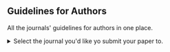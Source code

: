 ## Guidelines for Authors

All the journals' guidelines for authors in one place.



<details>
  <summary>Select the journal you'd like yo submit your paper to.</summary>
  <br>
  <details>
    <summary><h1 style="display:inline-block">Neurology</summary>
    <br>
    <details>
      <summary style="margin-left: 40px">Cover Letter</summary>
      <br>
      The cover letter should include the following:

- Manuscript title
- Manuscript classification (e.g., Article, Clinical / Scientific Note)
- Notification of any redundant or duplicate publication
- Notification of pre-publication on a preprint server (e.g., bioRxiv) and doi number, if applicable.  
- A statement that one author (the principal author or guarantor) takes full responsibility for the data, the analyses and interpretation, and the conduct of the research; that the author has full access to all of the data; and that the author has the right to publish any and all data separate and apart from any sponsor.
Author's statement of responsibility for clinical trial data and statement of the data results are required to be deposited in a clinical trials database (if applicable). It is the authors’ responsibility to deposit the results into the clinical trials database. See https://clinicaltrials.gov/ct2/manage-recs/fdaaa for more information.
- Indication that the Methods section includes a statement that an IRB or regional review board has approved the use of humans for this study
- Author's statement that permission was received from author(s) of any "personal communications" cited in the article
- Author's declaration that all authors and contributors have agreed to conditions noted on the Authorship Agreement Form
- Indication that the Author has received consent forms from any participant in a study and has them on file in case they are requested by the editor. For a retrospective analysis that is IRB-approved, state that approval from an ethical standards committee to conduct this study was received.
- Indication that the Author has received patient consent form for any figure or video of any recognizable participant.

    </details>
    <details>
      <summary style="margin-left: 40px">Title Page</summary>
      <br>
  
  - The title should be no more than 96 characters in length, including spaces, punctuation, and subtitle. Titles should be clinically interesting and informative. They may include widely accepted abbreviations.
 
  - The title page should include the names of the authors followed by their highest academic degrees (MD, PhD) and their institutional affiliations. Include full contact information (name, address, telephone number, fax number, and email address) for the corresponding author.
  - To note common first authors, mark an asterisk following each of the common authors' highest academic degrees in the author byline. Identify the asterisk at the end of the same page and state, "These authors contributed equally to the manuscript." Note that when working through the online submission process, however, only one author can be designated as the corresponding author.
  - The corresponding author must specify who conducted the statistical analysis with their professional affiliation (academic, governmental, or commercial) listed.
  - If applicable, the title page should indicate "Supplemental Data" below the authors' affiliations. All Supplemental Data and electronic file names should also be listed on the title page. Please note that Neurology no longer allows supplemental data except Teaching Slides, Videos, and manuscripts with tracked changes (revisions only).
  - If the article was previously posted on a preprint server, include a section on the title page labeled: “Publication history”. Please use the following as an example: “Publication history: This manuscript was previously published in bioRxiv: doi: https://doi.org/10.1101/307798125”.
  -Provide a word count for the paper and abstract and a character count for the title (including spaces and punctuation).
  - Include number of references, tables, and figures. The Author and Co-investigator (if applicable) Appendices are excluded from word count.
  - If applicable, authors should indicate study sponsorship or funding by listing it on the title page: Study funding: Supported by NIH (OR 76675882).
  - Authors should choose a maximum of 5 search terms that cover the aspects of the submitted article. Please designate the term and include the number to which it corresponds.
  - The second page must mention study sponsorship or funding (industry, government, or institutional) and then disclosures of all authors' financial relationships deemed relevant to the manuscript. Authors will be notified at the appropriate time to complete an online disclosure with all financial relationships (and those of their immediate family members) from the past two years regardless of whether these relationships are related to the study described in the submitted manuscript. If the study period of the submitted manuscript exceeded two years, financial relationships relevant to the topic must also be disclosed. Seesample disclosure statement. Note that the disclosure must mention any corporate sponsorship of the study first and government or institutional funding second. No dollar amounts need to be included. Disclosures should appear in the same order as in the manuscript byline. Structure of sentences should be as similar as possible to the example. The corresponding author is responsible for ensuring that relevant disclosures appear on the submitted, revised, and final accepted manuscripts and that the page proofs reflect the author disclosures listed. Every author should be included in the Disclosure Statement. If an author has no relevant disclosures, please use "Dr. AUTHOR reports no disclosures." (Please note that COMPLETE disclosures must be included on the online disclosure form and will appear online exactly as entered.) Authors should review their disclosures for accuracy on a regular basis and update the disclosures form in their personal record as necessary.
  - Also see Appendix section below for author and/or coinvestigator listings in appendices (name, affiliation, role, contribution). These appendices are now required.
  
    </details>
    <details>
      <summary style="margin-left: 40px">Abstract</summary>
      <br>
  
Articles require structured abstracts that should not exceed 250 words (one double-spaced typed manuscript page). Abstracts should be lucid and readable; minimum statistics are sufficient. A structured abstract should be organized as follows:

1. Objective: In one sentence, state the hypothesis (‘e.g., to determine whether’) followed by the means by which it was tested.  Example: "Objective: To test the hypothesis that all frogs are made from cells, we dissected 42,000 frogs and performed histology on 5 organs, assuming this is as an adequate sample for generalizability."  If your study is exploratory, or hypothesis-generating, a statement to that effect should appear in the Objective section. 
2. Methods
3. Results
4. Conclusions
5. Classification of Evidence(required for studies of therapeutic interventions and diagnostic accuracy):
- Papers evaluated for classification of evidence must contain the section titled "Classification of Evidence" after the Conclusions section. In this section, please include the following in 25 words or less: "Classification of Evidence: This study provides Class [I, II, III, or IV] evidence that [Treatment] [reduces/increases/decreases/is well tolerated] results."
For example: “Classification of Evidence: This study provides Class I evidence that certain dosages of mexiletine are well tolerated and effective in reducing handgrip relaxation.”
- This statement should be expanded to include other details in the Methods section.
- For Views/Reviews articles, provide a 150- to 250-word abstract, structured if possible. NeuroImages and Clinical/Scientific Notes do not require an abstract.

    </details>
    <details>
      <summary>Introduction</summary>
      <br>
  The introduction should not be more than 250 words. Be specific and concise in stating information related to the study. Refrain from reiterating known information.
  
    </details>
    <details>
      <summary>Methods</summary>
      <br>
- The Methods section must provide sufficient detail to allow replication of the study. As examples, the Methods should indicate nucleotide sequences used for RNA or DNA probes, what an antibody was made against and sources of antibodies, constructs for transgenic animals, and reagents and instruments used with the manufacturer's names and locations.

- If the study reports a therapeutic intervention (clinical trial or use of medication, procedure, maneuver, or change in patient environment intended to benefit the patient) or diagnostic accuracy, the Methods must be sufficiently detailed to allow Classification of Evidence.

- Papers evaluated for classification of evidence must contain a paragraph titled Classification of Evidence. In this paragraph, please state (a) the question(s) the investigation was designed to answer, specifically identifying the patient population, intervention of interest, and relevant outcomes; (b) the class of evidence (I, II, III, or IV) assigned to each question as determined by AAN criteria; and (c) a brief statement of the results of the study for each question. Detail dosages, percentages, years, and significance.

Examples:

- Classification of evidence: This interventional study provides Class I evidence that warfarin (target INR 1.7 to 2.5) is equivalent to aspirin 81 mg daily in preventing recurrent strokes during an average of 3 years of follow-up in participants aged 20 to 70 with a history of stroke (relative risk of stroke warfarin vs aspirin 0.98, 95% CIs 0.81 to 1.10).

- Methods/Primary research question: Has the introduction of adjunctive dexamethasone in the Netherlands improved outcome in pneumococcal meningitis? This study provides Class III evidence that dexamethasone reduced the proportion of participants with unfavorable outcomes (Glasgow Outcome Scale score of one to four) in the 2006-2009 cohort, as compared to the 1998-2002 cohort (39 vs. 50%; odds ratio, 0.63%; 95% confidence interval, 0.46 to 0.86; p=0.002). Mortality rates (20 vs. 30%; absolute risk difference, 10%; 95% confidence interval 4 to 17%; p=0.001) was also significantly lower in 2006-2009.

In a subsection on Standard Protocol Approvals, Registrations, and Patient Consents, include the following:

- A statement of approval by an ethical standards committee on human experimentation (institutional or regional) for any experiments using human participants.
- A statement identifying the institutional or licensing committee approving experiments performed on live vertebrates and/or higher invertebrates.
- A statement that written informed consent was obtained from all participants (or guardians of participants) in the study (consent for research). For a retrospective analysis that is IRB-approved, state that approval from an ethical standards committee to conduct this study was received.
- A statement that authorization has been obtained for disclosure (consent-to-disclose) of any recognizable persons in photographs, videos, or other information that may be published in the Journal, in derivative works by the AAN, or on the Journal's Web site (when applicable).
- A statement, if the study reports on a clinical trial, providing the identity of the public trials registry and the clinical trial identifier number.
- Data Availability Policy

Neurology now requires a Data Availability statement to promote data transparency.  The statement must be included at the end of the Methods section of the article, under a separate subheading entitled “Data Availability Statement” or similar (see Author Center Policy area for details/further information).

To report previously published methods: In detail, summarize the previously published methods and insert citation. If you prefer to insert the previously published methods verbatim, please state: "We used the same methodology as the one employed in a previous study [citation]." Insert the published method verbatim immediately after the statement, citing it appropriately. If the verbatim wording is more than 200 words, supply permission to republish the content from the publisher of the original article.
    </details>
    <details>
      <summary>Figures</summary>
      <br>
    
   Authors should examine a recent issue of Neurology to plan the appropriate layout and size when preparing their figures.

Neurology is interested in 3-D or interactive figures. If you have figures that would be enhanced by this approach, please let the editors know and include these as part of your submission.
- Proof of permission to reprint a figure from any source is required (as is permission to modify a figure, if applicable); figures previously published anywhere will not be published in Neurology without documented permission from the copyright holder.(Permissions should be uploaded as 'Additional Files' files at submission).
- Color figures are published at no charge to authors.
- Use Arial type within figures, capitalizing the first letters of first words of labels only. Ensure that the spacing between letters (kerning) is even (no letters closer together than the others) and that the lettering is crisp.
- Per Journal style, each figure has a short title above it (the detailed legend is placed under the figure). Provide a short title (15 words or less) for each figure at the beginning of the Figure Legend in the manuscript file.
- Title and Figure legends should be double-spaced and appear on a separate page at the end of the manuscript document file.
- Footnotes should be noted as superscript a, b, c, etc.
- Multipart figures should be labeled with capital letters A, B, C, (using Arial font) etc. in the upper left-hand corner of each panel. Please submit multipart figures as composite files. Panels should read from left to right, then down.
- In graphs, standard symbols should be used for data points in the following order: closed circle, closed square, closed triangle, closed diamond, open circle, open square, open triangle, open diamond. To prevent wasted space, axes should end no more than one increment beyond the final data points. Explanatory lettering should not extend beyond the ends of the axes.
- Remove extraneous lines from graphs.
- Line graphs should be solid colored lines rather than dots and dashes.
- Bar fill in bar graphs should be solid color rather than patterns.
-Figures should not include titles or patient initials. Titles should be placed in the figure legend, not on the figure itself. Abbreviation keys should be placed in the figure legend unless they fit into the confines of the figure.
- Internal scale markers must appear on microscopic photographs.
- Remove white type from MRIs, CTs, etc.
- To avoid perspective confusion, right and left sides of axial and coronal images must be marked appropriately with and R for right and/or L for left.
- Number figures in the order of their mention in the text.
For supported electronic file requirements, see the section on Electronic Figure and Video Submission.

   </details>
   <details>
      <summary>Tables</summary>
      <br>
  Tables should be created using the table function in Word and included as part of the manuscript document file. Do not embed image files of tables and do not use tabs in creating tables. Authors should consult a recent issue of Neurology before designing tables.

- Tables should be brief and easily understood without referring to the text.
- Do not use color or shading within tables.
- Do not include patient names or initials in the tables.
- Place each table, including a title and legend (if applicable), on a separate page at the end of the manuscript file.
- All tables must be double-spaced.
- Number tables in the order of their mention in the text.
- References cited within a table should use numbers rather than author names.
- Tables should be no longer than two double-spaced manuscript pages.
    </details>
    <details>
      <summary> Appendices </summary>
      <br>
    
  
Authors are required to include an Appendix 1 that lists names, locations, and contributions of all authors in a tabular format. This table should be placed before the references. Authors should appear in the order they appear in the byline. For articles with a study group, include an Appendix 2 that lists co-investigator names, locations, roles, and contributions. The corresponding author is responsible for ensuring that these appendices appear on the submitted, revised, and final accepted manuscripts and that the page proofs reflect the information listed. 

Appendix 1 Example: Authors

Name

Location

Contribution

John Agate, MD

University of Minnesota, Minneapolis

Design and conceptualized study; analyzed the data; drafted the manuscript for intellectual content

Barbara L. Nieman, MD, PhD

NIH, Bethesda

Major role in the acquisition of data

Alex Shanahan, MD

Johns Hopkins University, Baltimore

Interpreted the data; revised the manuscript for intellectual content

Elena Davies, MD

Queen Square, London, UK

Interpreted the data; revised the manuscript for intellectual content



Appendix 2 Example: Co-investigators 
 

Name

Location

Role

Contribution

Janet Worth, MD, PhD

Mayo Clinic, Jacksonville

Director of Coordinating Center

Led and coordinated communication among sites

John Reitz, MD

Cleveland Clinic, Cleveland

Site Investigator

Coordinated imaging for site

Silvia Kristensson, MD, MSc

Lund University, Lund, Sweden

Site Investigator

Performed biostatistical review of results

Albert Reitz, MD, PhD

Tulane University

Chair, Data and Safety Monitoring Committee

Reviewed all SAEs, protocol, and subject deviations

   </details>
   <details>
      <summary> Supplemental Data: Neurology </summary>
      <br>

Effective March 1, 2018, Neurology revised the supplemental data guidelines. Authors of Neurology research articles are advised to reduce the use of supplemental data and incorporate this content into the manuscript as we have increased length restrictions. If the author has not done this and the article is invited for revision, the editorial office may request deposit of data in an open repository such as Dryad.

Videos, Teaching NeuroImage PowerPoints, and Manuscripts with tracked changes (revisions only) files will still be uploaded as Supplemental data.

- Supplemental Data: Neurology: Clinical Practice, Neurology: Genetics, and Neurology: Neurioimmunology & Neuroinflammation
- Supplemental data (also referred to as web data) are materials such as tables, figures, references, and videos, that are submitted for review and consideration for publication with the online version of the article. All supplemental files intended for publication should be uploaded with the initial submission, labeled appropriately, and cited properly (see below) within the document. Before submission, carefully review all information because it will not be read by a professional copyeditor. Neurology and the publisher (Wolters Kluwer) are not responsible for errors or omissions contained in data supplements. Accepted formats include Adobe PDF, GIF, HTML, JPG, Microsoft Excel, Microsoft Word, and Plain text. Files may be compressed using the ZIP® compression utility. Please label your files and cite (within the manuscript text) in the following way:

 -Tables: table e-1, table e-2, table e-3...

- Figures: figure e-1, figure e-2, figure e-3...

- Appendices: appendix e-1, appendix e-2, appendix e-3...

- Videos: video 1, video 2, video 3...

- References: e-References. e1, e2, e3...

Any type of data not listed here can be listed by the full name (e.g., Acknowledgment, Questionnaire) preceded by e., e.g., e-Questionnaire.

Supplemental table and figure legends should be included on the same pages as the tables and figures themselves. All supplemental data, including references, should be uploaded separately from the manuscript itself.
   </details>
   <details>
      <summary> Additional Files </summary>
      <br>

Additional Files include documents that will not appear online if the article is published but are necessary for the review process. Examples of Additional Files  include checklists, patient consent forms, in-press articles, and license-to-publish forms for those authors opting for open access publication. When uploading Additional Files, you will be prompted to label them. Please label them the same as the file name if possible (see above bulleted list) or by form name (e.g., CONSORT, in-press reference 7).

Please remember that the larger the file size, the longer it will take for users to download; therefore, whenever possible, optimize your graphics files for online publication by reviewing the information included with the application in which you have saved the graphics so that you are providing the most compressed file size possible. Files should be no larger than 13 MB.
   </details>
   <details>
      <summary> References </summary>
      <br>

- Cite references in numerical order according to their position in the Reference list in the text.
- List all authors when there are six or fewer; for seven or more, list only the first three and add "et al."
- Use PubMed abbreviations for journal names but eliminate U.S. cities cited in parentheses after the name of a journal.
- Use continuous pagination (e.g., 33-37, not 33-7).
- Do not reference papers that are "submitted" to another journal; unpublished papers must be accepted and in-press so they can be properly cited.
- Authors must provide "submitted" and "in-press" manuscripts clearly labeled as such by uploading them as "Additional files" at submission.
- Personal communications should be mentioned in the body of the manuscript (not in the references). The author must state in writing in the cover letter of the submission that permission was obtained by the author of any personal communication cited in the article.
- Neurology reference style is similar to the style described in the Uniform Requirements for Manuscripts Submitted to Biomedical Journals, with the exception that pagination should be complete. The following are sample styles for submission. - See the Uniform Requirements for guidance on other reference types.

   </details>
   <details>
      <summary> Acknowledgments </summary>
      <br>


The Acknowledgments section allows authors space to recognize and express appreciation to others who have contributed to the study but do not qualify as Authors or Coinvestigators. In this section, list those who have collected data; provided technical assistance; acquired funding; supervised personnel; contributed drugs, reagents, equipment, or study participants; or edited the manuscript for non-intellectual content. The list must include the contributors' affiliations and the specific contributions made by each. The Acknowledgment section is also reserved for authors to thank individuals who have provided general advice or guidance, review of the manuscript, and technical help. For those helping in preparation of the manuscript, please specify how they assisted (e.g., performed substantive or technical editing, copyedited the manuscript, prepared tables or figures, or provided clerical assistance).

   </details>
   <details>
      <summary> Figures: For Review Purposes </summary>
      <br>

- For maximum quality, figures should be developed as separate files in an approved format and should not be embedded in the text document. Upload each figure as a separate Image File, not as part of the manuscript file.
- Composite figures (1A, 1B, 1C, 1D) should be submitted as a single, composite file.
- JPG , PPT, PDF, and GIF files may be submitted for review purposes only. Multi-page Power Point (.ppt) files are not supported, but one slide per file is acceptable for review purposes.
- If the manuscript is invited for revision, you will be asked to upload, as supplemental files, the original figures in the program in which they were created.
- If the manuscript is accepted, EPS or TIF files for digital art will be required.

   </details>
   <details>
      <summary> Figure: At Acceptance </summary>
      <br>

- If the manuscript is accepted for publication, the author will be required to submit print-quality electronic files for all art that will appear in the printed article.
- If fonts are used in the artwork, they must be converted to paths or outlines or they must be embedded in the files.
- Electronic art must be submitted as either a TIF (tagged image file format) or an EPS(encapsulated postscript) file.
- Crop and size images properly before importing them.
- Line art (graphs, charts, pedigrees) must have a resolution of at least 1200 dpi (dots per inch).
- Half-tones (radiographs, CT scans) must have a resolution of at least 600 dpi.
- Combination half-tones (CT scan with lines or fonts) or any color photographs must have a resolution of at least 600 dpi.
- Files containing color photographs should include the word "color" in the file name. Combination color with lines or fonts should have a resolution of at least 600 dpi.
- Color art should be saved as CMYK (cyan, magenta, yellow, black) images.
- Images to appear in black and white must be saved as a grayscale image (not as CMYK).
- Formats not supported include: files utilizing OLE (Object Linking and Embedding) technology to display information or embed files, .bmp, .pict, .xls, .psd, .cnv, .cdr and locked or encrypted .pdfs.
- Artwork downloaded from the Internet (JPG or GIF files) will not be accepted for publication.
- Authors who are unable to provide figures in an approved electronic format must follow the conventional submission guidelines in the Neurology Information for Authors.
  
   </details>
   <details>
      <summary> Video Format </summary>
      <br>

Submit videos as separate supplemental files with your original manuscript submission.
- A brief description of each video, titled "Video legend," should be uploaded as a separate supplemental file.
- Videos should be named in the order of their text citation (e.g., video1.mov). If a video is directly related to a figure or table, name it accordingly (e.g., Fig4video3.mov). Avoid lengthy file names.
- Preferred video formats include .wmv, .mpg, and .mov files. To create high-quality video for the Web at small file sizes, download the free Windows Media Encoder.
- Authors are responsible for obtaining patient consent forms for any figures of identifiable participants and should edit out any names mentioned in the recording. The consent form should indicate specific use (reproduction in the medical literature in print and online, with the understanding that participants and the public will have access) of the participant’s medical information and any images and must contain the participant’s signature or that of a legal guardian. The original form must be retained by the corresponding author. The Corresponding Author must declare in the cover letter that the participant signed the consent form.
- Windows Media files can be seen by users on all computers, but the tool to create the files can only be used on Windows machines. For those authors who work on Macs, QuickTime creates good high-quality files, but authors should be careful to select options that keep file sizes small. If the author can create the video as an .mpg file, this will work for all users and result in a compressed file size.
- Videos must be no larger than 20 MB. 
- Color depth should be kept to a minimum, using grayscale for black and white videos.
- Frame size should be limited to 640x480 or 720x480 pixels for best viewing within a browser on most monitors. If necessary, split the video into several clips
  
   </details>
   <details>
      <summary> Author Checklist </summary>
      <br>

For your convenience, we offer an Author Checklist for submission. This is not meant to replace the full instructions in the Author Center.
  </details>
     
   
   </details>
   
  <details>
  <summary><h1 style="display:inline-block">Jama</summary>
  <br>
   <details>
    <summary> Author Checklist </summary>
  These reports typically include randomized trials (see Clinical Trial), intervention studies, cohort studies, case-control studies, epidemiologic assessments, other observational studies, surveys with high response rates (see Reports of Survey Research), cost-effectiveness analyses and decision analyses (see Reports of Cost-effectiveness Analyses and Decision Analyses), and studies of screening and diagnostic tests (see also Reports of Diagnostic Tests). A study type is required. Each manuscript should clearly state an objective or hypothesis; the design and methods (including the study type and setting and dates, patients or participants with inclusion and exclusion criteria and/or participation or response rates, or data sources, and how these were selected for the study); the essential features of any interventions; the main outcome measures; the main results of the study; a discussion section placing the results in context with the published literature and addressing study limitations; and the conclusions and relevant implications for clinical practice or health policy. Data included in research reports must be original and should be as timely and current as possible (see Timeliness of Data). Follow EQUATOR Reporting Guidelines.

A structured abstract is required; for more information, see instructions for preparing Abstracts for Reports of Original Data. A list of 3 Key Points is required (see guidance on preparing Key Points). Maximum length: 3000 words of text (not including abstract, tables, figures, acknowledgments, references, and online-only material) with no more than a total of 5 tables and/or figures.
 
  </details>
  <details>
    <summary> Manuscript Submission </summary>
    <br>

 All manuscripts must be submitted online via the online manuscript submission and review system.
At the time of submission, complete contact information (affiliation, postal/mail address, email address, and telephone numbers) for the corresponding author is required. First and last names, email addresses, and institutional affiliations of all coauthors are also required. After the manuscript is submitted, the corresponding author will receive an acknowledgment confirming receipt and a manuscript number. Authors will be able to track the status of their manuscripts via the online system. After manuscript submission, all authors of papers under consideration for publication will be sent a link to the Authorship Form to complete and submit (see sample Authorship Form). See other details in these instructions for additional requirements.
  
  <details>
    <summary> Cover Letter </summary>
    <br>
Include a cover letter and complete contact information for the corresponding author (affiliation, postal/mail address, email address, and telephone number) and whether the authors have published, posted, or submitted any related papers from the same study (see Previous Publication, Preprint Server Posting, and Related Manuscripts and Reports).
  
  </details>
  <details>
    <summary> Manuscript Style </summary>
    <br>


Manuscripts should be prepared in accordance with the AMA Manual of Style, 11th edition,2 and/or the ICMJE Recommendations for the Conduct, Reporting, Editing, and Publication of Scholarly Work in Medical Journals.4

  </details>
  <details>
    <summary> Manuscrit Components </summary>
    <br>

Include in the manuscript file a title page, abstract, text, references, and as appropriate, figure legends and tables. Start each of these sections on a new page, numbered consecutively, beginning with the title page. Figures should be submitted as separate files (1 file per figure) and not included in the manuscript text.

  </details>
  <details>
    <summary> Recommended File Sizes </summary>
    <br>

We recommend individual file sizes of no more than 500 kB and not exceeding 1 MB, with the total size for all files not exceeding 5 MB (not including any video files).

  </details>
  <details>
    <summary> Manuscript File Formats  </summary>
     <br>

For submission and review, please submit the manuscript as a Word document. Do not submit your manuscript in PDF format.

Use 10-, 11-, or 12-point font size, double-space text, and leave right margins unjustified (ragged).

  </details>
  <details>
     <summary> Title Page </summary>
     <br>

The title page should be the first page of your manuscript file. It should include a manuscript title; the full names, highest academic degrees, and affiliations of all authors (if an author's affiliation has changed since the work was done, the new affiliation also should be listed); name and complete contact information for corresponding author; and manuscript word count (not including title, abstract, acknowledgment, references, tables, and figure legends).

  </details>
  <details>
     <summary> Title </summary>
     <br>

Titles should be concise, specific, and informative.2(p8) Please limit the length of titles to 150 characters for reports of research and other major articles and 100 characters for Editorials, Viewpoints, Commentaries, and Letters. For scientific manuscripts, do not use overly general titles, declarative titles, titles that include the direction of study results, or questions as titles. For reports of clinical trials, meta-analyses, and systematic reviews, include the type of study as a subtitle (eg, A Randomized Clinical Trial, A Meta-analysis, A Systematic Review). For reports of other types of research, do not include study type or design in the title or subtitle.

  </details>
  <details>
     <summary> Key Points </summary>
     <br>


In the manuscript, include a separate section called "Key Points" before the Abstract.

This feature provides a quick structured synopsis of the findings of your manuscript (required only for research and review manuscripts), following 3 key points: Question, Findings, and Meaning. Limit this section to 75-100 words or less.

1. Question: Focused question based on the study hypothesis or goal/purpose. Limit to 1 sentence.

2. Findings: Results of the study/review. Include the design (eg, clinical trial, cohort study, case-control study, meta-analysis). Focus on primary outcome(s) and finding(s). Do not emphasize secondary outcomes. Report basic numbers only but state if results are statistically significant or not significant; do not include results of statistical tests or measures of variance (see example below). Can include 1 to 2 sentences.

3. Meaning: Key conclusion and implication based on the primary finding(s). Limit to 1 sentence.

Example of Research Article

- Question: What is the immunogenicity of an inactivated influenza A vaccine with and without adjuvant?

- Findings: In this randomized clinical trial that included 980 adults, the proportion achieving an effective antibody response was 84% with adjuvant vs 2% without adjuvant, a significant difference.

- Meaning: In an influenza pandemic the use of an adjuvant with inactivated influenza A vaccine may be warranted.

Example of Review Article

- Question: What are the most effective medical treatments for adult chronic sinusitis?

- Findings: In this systematic review, symptoms of chronic sinusitis were improved with saline irrigation and topical corticosteroid therapy compared to no therapy. Compared with placebo, 3-week courses of systemic corticosteroids or oral doxycycline were associated with reduced polyp size, and a 3-month course of macrolide antibiotic was associated with improved symptoms in patients without polyps.

- Meaning: First-line therapy for chronic sinusitis should begin with daily topical intranasal corticosteroid in conjunction with saline irrigation; subsequent therapies should be based on the patient's polyp status and severity of symptoms.

  </details>
  <details>
     <summary> Abstracts </summary>
     <br>


Include a structured abstract for reports of original data, meta-analyses, and systematic reviews. Abstracts should be prepared in JAMA Network style—see instructions for preparing abstracts below. Abstracts are not required for Editorials, Viewpoints, and special features. No information should be reported in the abstract that does not appear in the text of the manuscript.

- Abstracts for Reports of Original Data:
Reports of original data should include an abstract of no more than 350 words using the headings listed below. For brevity, parts of the abstract may be written as phrases rather than complete sentences. Each section should include the following content:

1. Importance: The abstract should begin with a sentence or 2 explaining the clinical (or other) importance of the study question.

2. Objective: State the precise objective or study question addressed in the report (eg, "To determine whether..."). If more than 1 objective is addressed, the main objective should be indicated and only key secondary objectives stated. If an a priori hypothesis was tested, it should be stated.

3. Design: Describe the basic design of the study and include the specific study type (eg, randomized clinical trial, cohort, cross-sectional, case-control, case series, survey, meta-analysis, bibliometric analysis). State the years of the study and the duration of follow-up. For older studies (eg, those completed >3 years ago), add the date of the analysis being reported. If applicable, include the name of the study (eg, the Framingham Heart Study). As relevant, indicate whether observers were blinded to patient groupings, particularly for subjective measurements.

4. Setting: Describe the study setting to assist readers to determine the applicability of the report to other circumstances, for example, multicenter, population-based, primary care or referral center(s), etc.

5. Participants: State the clinical disorders, important eligibility criteria, and key sociodemographic features of patients (or other study participants). The numbers of eligible participants and how they were selected should be provided, including the number approached but who refused or were excluded. For selection procedures, these terms should be used, if appropriate: random sample (where random refers to a formal, randomized selection in which all eligible individuals have a fixed and usually equal chance of selection); population-based sample; referred sample; consecutive sample; volunteer sample; convenience sample. If matching is used for comparison groups, characteristics that are matched should be specified. In follow-up studies, the proportion of participants who completed the study must be indicated.

Note: The preceding 3 sections are usually combined for accepted papers during the editing process as "Design, Setting, and Participants," but for manuscript submission these sections should be kept separate.

6. Intervention(s) (for clinical trials) or Exposure(s) (for observational studies): The essential features of any interventions, or exposures, should be described, including their method and duration. The intervention, or exposure, should be named by its most common clinical name, and nonproprietary drug names should be used.

7. Main Outcome(s) and Measure(s): Indicate the primary study outcome measurement(s) as planned before data collection began. If the manuscript does not report the main planned outcomes of a study, this fact should be stated and the reason indicated. State clearly if the hypothesis being tested was formulated during or after data collection. Explain outcomes or measurements unfamiliar to a general medical readership.

8. Results: Summary demographic information (eg, characteristics such as sex and age) and the number of study participants should be reported in the first sentence of the Results paragraph. The main outcomes of the study should be reported and quantified, including final included/analyzed sample. When possible, present numerical results (eg, absolute numbers and/or rates) with appropriate indicators of uncertainty, such as confidence intervals. Use means and standard deviations (SDs) for normally distributed data and medians and ranges or interquartile ranges (IQRs) for data that are not normally distributed. Avoid solely reporting the results of statistical hypothesis testing, such as P values, which fail to convey important quantitative information. For most studies, P values should follow the reporting of comparisons of absolute numbers or rates and measures of uncertainty (eg, 0.8%, 95% CI −0.2% to 1.8%; P = .13). P values should never be presented alone without the data that are being compared. See also Reporting Standards and Data Presentation. Measures of relative risk also may be reported (eg, relative risk, hazard ratios) and should include confidence intervals. Studies of screening and diagnostic tests should report sensitivity, specificity, and likelihood ratio. If predictive value or accuracy is reported, prevalence or pretest likelihood should be given as well. All randomized clinical trials should include the results of intention-to-treat analysis as well. In intervention studies, the number of patients withdrawn because of adverse effects should be given. Approaches such as number needed to treat to achieve a unit of benefit may be included when appropriate. All surveys should include response/participation rates.

9. Conclusions and Relevance: Provide only conclusions of the study that are directly supported by the results. Give equal emphasis to positive and negative findings of equal scientific merit. Also, provide a statement of relevance indicating implications for clinical practice or health policy, avoiding speculation and overgeneralization. The relevance statement may also indicate whether additional study is required before the information should be used in clinical settings.

10. Trial Registration: For clinical trials only (not nontrial observational studies), the name of the trial registry, registration number, and URL of the registry must be included. See Trial Registration.


- Abstracts for Meta-analysis:
Manuscripts reporting the results of meta-analyses should include an abstract of no more than 350 words using the headings listed below. The text of the manuscript should also include a section describing the methods used for data sources, study selection, data extraction, and data synthesis. Each heading should be followed by a brief description:

1. Importance: A sentence or 2 explaining the importance of the systematic review question that is used to justify the meta-analysis.

2. Objective: State the precise primary objective of the meta-analysis. Indicate whether the systematic review for the meta-analysis emphasizes factors such as cause, diagnosis, prognosis, therapy, or prevention and include information about the specific population, intervention, exposure, and tests or outcomes that are being analyzed.

3. Data Sources: Succinctly summarize data sources, including years searched. The search should include the most current information possible, ideally with the search being conducted within several months before the date of manuscript submission. Potential sources include computerized databases and published indexes, registries, meeting abstracts, conference proceedings, references identified from bibliographies of pertinent articles and books, experts or research institutions active in the field, and companies or manufacturers of tests or agents being reviewed. If a bibliographic database is used, state the exact indexing terms used for article retrieval, including any constraints (for example, English language or human study participants). If abstract space does not permit this level of detail, summarize sources in the abstract including databases and years searched, and place the remainder of the information in the Methods section.

4. Study Selection: Describe inclusion and exclusion criteria used to select studies for detailed review from among studies identified as relevant to the topic. Details of selection should include particular populations, interventions, outcomes, or methodological designs. The method used to apply these criteria should be specified (for example, blinded review, consensus, multiple reviewers). State the proportion of initially identified studies that met selection criteria.

5. Data Extraction and Synthesis: Describe guidelines (eg, PRISMA, MOOSE) used for abstracting data and assessing data quality and validity. The method by which the guidelines were applied should be stated (for example, independent extraction by multiple observers). Indicate whether data were pooled using a fixed-effect or random-effects model.

6. Main Outcome(s) and Measure(s): Indicate the primary study outcome(s) and measurement(s) as planned before data collection began. If the manuscript does not report the main planned outcomes of a study, this fact should be stated and the reason indicated. State clearly if the hypothesis being tested was formulated during or after data collection. Explain outcomes or measurement unfamiliar to a general medical readership.

7. Results: Provide the number of studies and patients/participants in the analysis and state the main quantitative results of the review. When possible, present numerical results (eg, absolute numbers and/or rates) with appropriate indicators of uncertainty, such as confidence intervals. Use means and standard deviations (SDs) for normally distributed data and medians and ranges or interquartile ranges (IQRs) for data that are not normally distributed. Avoid solely reporting the results of statistical hypothesis testing, such as P values, which fail to convey important quantitative information. For most studies, P values should follow the reporting of comparisons of absolute numbers or rates and measures of uncertainty (eg, 0.8%, 95% CI −0.2% to 1.8%; P = .13). P values should never be presented alone without the data that are being compared. See also Reporting Standards and Data Presentation. Meta-analyses should state the major outcomes that were pooled and include odds ratios or effect sizes and, if possible, sensitivity analyses. Evaluations of screening and diagnostic tests should include sensitivity, specificity, likelihood ratios, receiver operating characteristic curves, and predictive values. Assessments of prognosis should summarize survival characteristics and related variables. Major identified sources of variation between studies should be stated, including differences in treatment protocols, co-interventions, confounders, outcome measures, length of follow-up, and dropout rates.

8. Conclusions and Relevance: The conclusions and their applications (clinical or otherwise) should be clearly stated, limiting interpretation to the domain of the review.



- Abstracts for Systematic Reviews:
Systematic Review articles should include a structured abstract of no more than 350 words using the headings listed below.

1. Importance: Include 1 or 2 sentences describing the clinical question or issue and its importance in clinical practice or public health.

2. Objective: State the precise primary objective of the review. Indicate whether the review emphasizes factors such as cause, diagnosis, prognosis, therapy, or prevention and include information about the specific population, intervention, exposure, and tests or outcomes that are being reviewed.

3. Evidence Review: Describe the information sources used, including the search strategies, years searched, and other sources of material, such as subsequent reference searches of retrieved articles. Methods used for inclusion of identified articles and quality assessment should be explained.

4. Findings: Include a brief summary of the number of articles included, numbers of various types of studies (eg, clinical trials, cohort studies), and numbers of patients/participants represented by these studies. Summarize the major findings of the review of the clinical issue or topic in an evidence-based, objective, and balanced fashion, with the highest-quality evidence available receiving the greatest emphasis. Provide quantitative data.

5. Conclusions and Relevance: The conclusions should clearly answer the questions posed if applicable, be based on available evidence, and emphasize how clinicians should apply current knowledge. Conclusions should be based only on results described in the abstract Findings subsection.

6. Abstracts for Narrative Reviews:
Narrative Review articles should include a 3-part structured abstract of no more than 300 words using the headings listed below:

7. Importance: An overview of the topic and discussion of the main objective or reason for this review.

8. Observations: The principal observations and findings of the review.

9. Conclusions and Relevance: The conclusions of the review that are supported by the information, along with clinical applications. How the findings are clinically relevant should be specifically stated.

  </details>
  <details>
     <summary> Ratings for quality of the evidence </summary>
     <br>


Tables summarizing evidence should include ratings of the quality of the evidence. Use the rating scheme listed below with ratings of 1-5 for Reviews that include individual studies (modified from the Oxford Centre for Evidence-based Medicine for ratings of individual studies).
Quality Rating Scheme for Studies and Other Evidence
1	Properly powered and conducted randomized clinical trial; systematic review with meta-analysis
2	Well-designed controlled trial without randomization; prospective comparative cohort trial
3	Case-control studies; retrospective cohort study
4	Case series with or without intervention; cross-sectional study
5	Opinion of respected authorities; case reports
There are several other preferred systems for rating the quality of evidence in Review articles. For Reviews that synthesize findings from numerous studies into a single summary recommendation, use the rating scale shown above or the Oxford Centre for Evidence-based Medicine's Levels of Evidence and Grades of Recommendation or the recommendations in the American College of Cardiology Foundation/American Heart Association Task Force on Practice Guidelines. For reviews that include diagnostic studies, use The Rational Clinical Examination Levels of Evidence table.

Follow additional instructions for preparation and submission of Tables.

  </details>
   <details>
     <summary> Abbreviations </summary>
     <br>


Do not use abbreviations in the title or abstract and limit their use in the text. Expand all abbreviations at first mention in the text.

  </details>
  <details>
     <summary> Units of Measure </summary>
     <br>


Laboratory values are expressed using conventional units of measure, with relevant Système International (SI) conversion factors expressed secondarily (in parentheses) only at first mention. Articles that contain numerous conversion factors may list them together in a paragraph at the end of the Methods section. In tables and figures, a conversion factor to SI should be presented in the footnote or legend. The metric system is preferred for the expression of length, area, mass, and volume. For more details, see the Units of Measure conversion table on the website for the AMA Manual of Style.2

To read more about units of measure, click here.


- Names of Drugs, Devices, and Other Products
Use nonproprietary names of drugs, devices, and other products and services, unless the specific trade name of a drug is essential to the discussion.2(pp567-569) In such cases, use the trade name once and the generic or descriptive name thereafter. Do not include trademark symbols.



- Gene Names, Symbols, and Accession Numbers
Authors describing genes or related structures in a manuscript should include the names and official symbols provided by the US National Center for Biotechnology Information (NCBI) or the HUGO Gene Nomenclature Committee. Before submission of a research manuscript reporting on large genomic data sets (eg, protein or DNA sequences), the data sets should be deposited in a publicly available database, such as NCBI's GenBank, and a complete accession number (and version number if appropriate) must be provided in the Methods section or Acknowledgment of the manuscript.

</details>
   <details>
      <summary> Reproduced Material </summary>
      <br>


Please verify that all information and materials in the manuscript are original. The journal generally does not republish text, tables, figures, or other material from other publishers, except in rare circumstances. If you believe that you must include content that is owned by a third party, please let us know and provide information about all material that has been previously published and, when applicable, include author(s), title of article, title of journal or book or other publication, and complete citation, doi, and/or URL. The publisher or other third party's permission to reproduce in print and online and in licensed versions of this journal should be submitted when the manuscript is submitted.

See Permission to Reproduce Copyright-Protected Material Form.

  </details>
  <details>
     <summary> References </summary>
     <br>

Authors are responsible for the accuracy and completeness of their references and for correct text citation. Number references in the order they appear in the text; do not alphabetize. In text, tables, and legends, identify references with superscript arabic numerals. When listing references, follow AMA style and abbreviate names of journals according to the journals list in PubMed. List all authors and/or editors up to 6; if more than 6, list the first 3 followed by "et al." Note: Journal references should include the issue number in parentheses after the volume number.

Examples of reference style:

Youngster I, Russell GH, Pindar C, Ziv-Baran T, Sauk J, Hohmann EL. Oral, capsulized, frozen fecal microbiota transplantation for relapsing Clostridium difficileinfection. JAMA. 2014;312(17):1772-1778.
Murray CJL. Maximizing antiretroviral therapy in developing countries: the dual challenge of efficiency and quality [published online December 1, 2014]. JAMA. doi:10.1001/jama.2014.16376
Centers for Medicare & Medicaid Services. CMS proposals to implement certain disclosure provisions of the Affordable Care Act. http://www.cms.gov/apps/media/press/factsheet.asp?Counter=4221. Accessed January 30, 2012.
McPhee SJ, Winker MA, Rabow MW, Pantilat SZ, Markowitz AJ, eds. Care at the Close of Life: Evidence and Experience. New York, NY: McGraw Hill Medical; 2011.
For more examples of electronic references, click here.

  </details>
  <details>
     <summary> Statistical Methods and Data Preparation </summary>
     <br>
      <details>
        <summary> General Considerations </summary>
        <br>
    
Authors are encouraged to consult "Reporting Statistical Information in Medical Journal Articles."1 In the Methods section, describe statistical methods with enough detail to enable a knowledgeable reader with access to the original data to reproduce the reported results. Such description should include appropriate references to the original literature, particularly for uncommon statistical methods. For more advanced or novel methods, provide a brief explanation of the methods and appropriate use in the text and consider providing a detailed description in an online supplement.

In the reporting of results, when possible, quantify findings and present them with appropriate indicators of measurement error or uncertainty, such as confidence intervals (see Reporting Standards and Data Presentation). Avoid relying solely on statistical hypothesis testing, such as the use of P values, which fails to convey important quantitative information. For observational studies, provide the numbers of observations. For randomized trials, provide the numbers randomized. Report losses to observation or follow up (see Missing Data). For multivariable models, report all variables included in models, and report model diagnostics and overall fit of the model when available (see Statistical Procedures).

Define statistical terms, abbreviations, and symbols, if included. Avoid nontechnical uses of technical terms in statistics, such as correlation, normal, predictor, random, sample, significant, trend. Do not use inappropriate hedge terms such as marginal significance or trend toward significance for results that are not statistically significant. Causal language (including use of terms such as effect and efficacy) should be used only for randomized clinical trials. For all other study designs (including meta-analyses of randomized clinical trials), methods and results should be described in terms of association or correlation and should avoid cause-and-effect wording.

   </details>
   <details>
      <summary> Sample Size Calculations </summary>
      <br>


For randomized trials, a statement of the power or sample size calculation is required (see the EQUATOR Network CONSORT Guidelines). For observational studies that use an established population, a power calculation is not generally required when the sample size is fixed. However, if the sample size was determined by the researchers, through any type of sampling or matching, then there should be some justification for the number sampled. In any case, describe power and sample size calculations at the beginning of the Statistical Methods section, following the general description of the study population.

   </details>
   <details>
      <summary> Descriptive Statistics </summary>
      <br>

It is generally not necessary to provide a detailed description of the methods used to generate summary statistics, but the tests should be briefly noted in the Methods section (eg, ANOVA or Fisher exact test).

   </details>
   <details>
      <summary> Statistical Procedures </summary>
      <br>


Identify regression models with more than 1 independent variable as multivariable and regression models with more than 1 dependent variable as multivariate. Report all variables included in models, as well as any mathematical transformations of those variables. Provide the scientific rationale (clinical, statistical, or otherwise) for including variables in regression models.

For regression models fit to dependent data (eg, clustered or longitudinal data), the models should account for the correlations that arise from clustering and/or repeated measures. Failure to account for such correlation will result in incorrect estimates of uncertainty (eg, confidence intervals). Describe how the model accounted for correlation. For example, for an analysis based on generalized estimating equations, identify the assumed correlation structure and whether robust (or, sandwich) variance estimators were used. Or, for an analysis based on mixed-effects models, identify the assumed structure for the random effects, such as the level of random intercepts and whether any random slopes were included. Fixed-effects estimation should be described as conditional likelihood. Avoid the term fixed effects for describing covariates.

   </details>
   <details>
      <summary> Missing Data </summary>
      <br>
Report losses to observation, such as dropouts from a clinical trial or those lost to follow-up or unavailable in an observational study. If some participants are excluded from analyses because of missing or incomplete data, provide a supplementary table that compares the observed characteristics between participants with complete and incomplete data. Consider multiple imputation methods to impute missing data and include an assessment of whether data were missing at random. Approaches based on "last observation carried forward" should not be used.

   </details>
   <details>
      <summary> Primary Outcomes, Multiple Comparisons, and Post Hoc Comparisons </summary>
      <br>


Both randomized and observational studies should identify the primary outcome(s) before the study began, as well as any prespecified secondary, subgroup, and/or sensitivity analyses. Comparisons arrived at during the course of the analysis or after the study was completed should be identified as post hoc. For analyses of more than 1 primary outcome, corrections for multiple testing should generally be used. For secondary outcomes, address multiple comparisons or consider such analyses as exploratory and interpret them as hypothesis-generating. The reporting of all outcomes should match that included in study protocols. For randomized clinical trials, protocols with complete statistical analysis plans should be cited in the Methods section and submitted as online supplementary content (see Reporting Clinical Trials). Randomized clinical trials should be primarily analyzed according to the intention-to-treat approach. Deviations from strict intention-to-treat analysis should be described as "modified intention-to-treat," with the modifications clearly described.

   </details>
   <details>
      <summary> Statistical Analysis Subsection</summary>
      <br>

At the end of the Methods section, briefly describe the statistical tests used for the analysis. State any a priori levels of significance and whether hypothesis tests were 1- or 2-sided. Also include the statistical software used to perform the analysis, including the version and manufacturer, along with any extension packages (eg, the svy suite of commands in Stata or the survival package in R). Do not describe software commands (eg, SAS proc mixed was used to fit a linear mixed-effects model). If analysis code is included, it should be placed in the online supplementary content.

   </details>
   <details>
      <summary> Repsorting Standards and Data Preparation </summary>
      <br>

Analyses should follow EQUATOR Reporting Guidelines and be consistent with the protocol and statistical analysis plan, or described as post hoc.

When possible, present numerical results (eg, absolute numbers and/or rates) with appropriate indicators of uncertainty, such as confidence intervals. Use means and standard deviations (SDs) for normally distributed data and medians and ranges or interquartile ranges (IQRs) for data that are not normally distributed. Avoid solely reporting the results of statistical hypothesis testing, such as P values, which fail to convey important quantitative information. For most studies, P values should follow the reporting of comparisons of absolute numbers or rates and measures of uncertainty (eg, 0.8%, 95% CI −0.2% to 1.8%; P = .13). P values should never be presented alone without the data that are being compared. If P values are reported, follow standard conventions for decimal places: for P values less than .001, report as "P<.001"; for P values between .001 and .01, report the value to the nearest thousandth; for P values greater than or equal to .01, report the value to the nearest hundredth; and for P values greater than .99, report as "P>.99." For studies with exponentially small P values (eg, genetic association studies), P values may be reported with exponents (eg, P = 1×10−5). In general, there is no need to present the values of test statistics (eg, F statistics or χ² results) and degrees of freedom when reporting results.

For secondary and subgroup analyses, there should be a description of how the potential for type I error due to multiple comparisons was handled, for example, by adjustment of the significance threshold. In the absence of some approach, these analyses should generally be described and interpreted as exploratory, as should all post hoc analyses.

For randomized trials using parallel-group design, there is no validity in conducting hypothesis tests regarding the distribution of baseline covariates between groups; by definition, these differences are due to chance. Because of this, tables of baseline participant characteristics should not include P values or statements of statistical comparisons among randomized groups. Instead, report clinically meaningful imbalances between groups, along with potential adjustments for those imbalances in multivariable models.

   </details>
   </details>
   <details>
      <summary> Tables and Figures </summary>
      <br>

Restrict tables and figures to those needed to explain and support the argument of the article and to report all outcomes identified in the Methods section. Number each table and figure and provide a descriptive title for each. Every table and figure should have an in-text citation. Verify that data are consistently reported across text, tables, figures, and supplementary material.



Frequency data should be reported as "No. (%)," not as percentages alone (exception, sample sizes exceeding ~10,000). Whenever possible, proportions and percentages should be accompanied by the actual numerator and denominator from which they were derived. This is particularly important when the sample size is less than 100. Do not use decimal places (ie, xx%, not xx.xx%) if the sample size is less than 100. Tables that include results from multivariable regression models should focus on the primary results. Provide the unadjusted and adjusted results for the primary exposure(s) or comparison(s) of interest. If a more detailed description of the model is required, consider providing the additional unadjusted and adjusted results in supplementary tables.

Tables have a minimum of 2 columns. Comparisons must read across the table columns.

Do not duplicate data in figures and tables. For all primary outcomes noted in the Methods section, exact values with measures of uncertainty should be reported in the text or in a table and in the Abstract, and not only represented graphically in figures.

Pie charts and 3-D graphs should not be used and should be revised to alternative graph types.

Bar graphs should be used to present frequency data only (ie, numbers and rates). Avoid stacked bar charts and consider alternative formats (eg, tables or splitting bar segments into side-by-side bars) except for comparisons of distributions of ordinal data.

Summary data (eg, means, odds ratios) should be reported using data markers for point estimates, not bars, and should include error bars indicating measures of uncertainty (eg, SDs, 95% CIs). Actual values (not log-transformed values) of relative data (for example, odds ratios, hazard ratios) should be plotted on log scales.

For survival plots, include the number at risk for each group included in the analysis at intervals along the x-axis scale. For any figures in which color is used, be sure that colors are distinguishable.

All symbols, indicators, line styles, and colors in statistical graphs should be defined in a key or in the figure legend. Axes in statistical graphs must have labels. Units of measure must be provided for continuous data.

Note: All figures are re-created by journal graphics experts according to reporting standards using the JAMA Network style guide and color palette.
    
   <details>
     <summary> Tables </summary>
      <br>
Number all tables in the order of their citation in the text.
Include a brief title for each table (a descriptive phrase, preferably no longer than 10 to 15 words).
Include all tables at the end of the manuscript file.
Refer to Categories of Articles for limits on the number of tables.
NOTE: Do not embed tables as images in the manuscript file or upload tables in image formats, and do not upload tables as separate files.
  
   </details>
   <details>
      <summary> Table Creation </summary>
      <br>
Use the table menu in the software program used to prepare the text. Tables can be built de novo using Insert→Table or copied into the text file from another document (eg, Word, Excel, or a statistical spreadsheet).

Avoid using tabs, spaces, and hard returns to set up the table; such tables will have to be retyped, creating delays and opportunities for error.

Tables should be single-spaced and in a 10- or 12-point font (do not shrink the point size to fit the table onto the page). Do not draw extra lines or rules—the table grid will display the outlines of each cell.

Each piece of data needs to be contained in its own cell. Do not try to align cells with hard returns or tabs; alignment will be imposed in the production system if the paper is accepted. Although individual empty cells are acceptable in a table, be sure there are no empty columns. To show an indent, add 2 spaces.

When presenting percentages, include numbers (numerator and denominator).

Include statistical variability where applicable (eg, mean [SD], median [IQR]). For additional detail on requirements for data presentation in tables, see Statistical Methods and Data Presentation.

Place each row of data in a separate row of cells, and note that No. (%) and measures of variability are presented in the same cell as in the example Table 1 below:

Back to top

Table 1. Baseline Values in the Editors' Health Study

SI conversion factors: To convert cholesterol to mmol/L, multiply values by 0.0259.

Note that JAMA Network journals report laboratory values in conventional units. In a table, provide a footnote with the conversion factor to SI units. For a calculator of SI and conventional units, see the AMA Manual of Style.2

To present data that span more than 1 row, merge the cells vertically. For example, in Table 2 the final column presents the P value for overall age comparisons.

Table 2. Blood Pressure Values Stratified by Age

The table should be constructed such that the primary comparison reads horizontally. For example, see Table 3 (incorrect) and Table 4 (correct).

Table 3. Patient Data by Study Group

Table 4. Patient Data by Study Group

If a table must be continued, repeat the title and column headings on the second page, followed by "(continued)."

Back to top

Table Footnotes
Footnotes to tables may apply to the entire table, portions (eg, a column), or an individual entry.

The order of the footnotes is determined by the placement in the table of the item to which the footnote refers.

When both a footnote letter and reference number follow data in a table, set the superscript reference number first followed by a comma and the superscript letter.

Use superscript letters (a, b, c) to mark each footnote and be sure each footnote in the table has a corresponding note (and vice versa).

List abbreviations in the footnote section and explain any empty cells.

If relevant, add a footnote to explain why numbers may not sum to group totals or percentages do not add to 100%.

For more detail on the components and recommended structure of tables, see the AMA Manual of Style.2

   </details>
   <details>
      <summary> Figures </summary>
      <br>


Number all figures (graphs, charts, photographs, and illustrations) in the order of their citation in the text. The number of figures should be limited. Avoid complex composite or multipart figures unless justified. See Categories of Articles for limits on the number of figures and/or tables according to article type.

For initial manuscript submissions, figures must be of sufficient quality and may be embedded at the end of the file for editorial assessment and peer review. If a revision is requested and before a manuscript is accepted, authors will be asked to provide figures that meet the requirements described in Figure File Requirements for Publication.

Graphs, charts, some illustrations, titles, legends, keys, and other elements related to figures in accepted manuscripts will be re-created and edited according to JAMA Network style and standards prior to publication. Online-only figures will not be edited or re-created (see Online-Only Supplements and Multimedia).

   </details>
   <details>
      <summary> Image Integrity </summary>
      <br>


Preparation of scientific images (clinical images, radiographic images, micrographs, gels, etc) for publication must preserve the integrity of the image data. Digital adjustments of brightness, contrast, or color applied uniformly to an entire image are permissible as long as these adjustments do not selectively highlight, misrepresent, obscure, or eliminate specific elements in the original figure, including the background. Selective adjustments applied to individual elements in an image are not permissible. Individual elements may not be moved within an image field, deleted, or inserted from another image. Cropping may be used for efficient image display or to deidentify patients but must not misrepresent or alter interpretation of the image by selectively eliminating relevant visual information. Juxtaposition of elements from different parts of a single image or from different images, as in a composite, must be clearly indicated by the addition of dividing lines, borders, and/or panel labels.

When inappropriate image adjustments are detected by the journal staff, authors will be asked for an explanation and will be requested to submit the image as originally captured prior to any adjustment, cropping, or labeling. Authors may be asked to resubmit the image prepared in accordance with the above standards.

   </details>
   <details>
      <summary> Accepatable Figure Files for Initial Submission and Review </summary>
      <br>


Each figure for the main article may be uploaded as a separate file or appended to the end of the manuscript with the figure titles and legends. Online-only figures must be combined into the PDF of the online-only supplement (see Online-Only Supplements and Multimedia). Note: If a revision is requested and before acceptance, authors must upload each figure for the main article as a separate file and follow the instructions in Figure File Requirements for Publication.

See the Table of Figure Requirements for additional guidance for specific types of figures for suggested resolution and file formats. In general each figure should be no larger than 1 MB.

   </details>
   <details>
      <summary> Figure File Requirements for Publication </summary>
      <br>


Each figure for the main article must be uploaded as a separate file. Online-only figures must be combined into the PDF of the online-only supplement (see Online-Only Supplements and Multimedia).

See the Table of Figure Requirements for additional guidance and file formats for specific types of figures.

Files created by vector programs are best for accurately plotting and maintaining data points. JAMA Network journals are unable to use file formats native to statistical software applications to prepare figures for publication; most statistical software programs allow users to save or export files in digital vector formats.

Images created digitally (by digital camera or electronically created illustrations) must meet the minimum resolution requirements at the time of creation. Electronically increasing the resolution of an image after creation causes a breakdown of detail and will result in an unacceptable poor-quality image. Each component of a composite image must be uploaded separately at submission and individually meet the minimum resolution requirement.

Color photographs should be submitted in RGB mode using profiles such as Adobe RGB or sRGB. Digital cameras capture images in RGB. Do not change any color settings once the file is on the computer. Black-and-white photographs (eg, radiographs, ultrasound images, CT and MRI scans, and electron micrographs) can be submitted in either RGB or grayscale modes.

   </details>
   <details>
      <summary> Figure Titles and Legends (Captions) </summary>
      <br>

At the end of the manuscript, include a title for each figure. The figure title should be a brief descriptive phrase, preferably no longer than 10 to 15 words. A figure legend (caption) can be used for a brief explanation of the figure or markers if needed and expansion of abbreviations. For photomicrographs, include the type of specimen, original magnification or a scale bar, and stain in the legend. For gross pathology specimens, label any rulers with unit of measure. Digitally enhanced images must be clearly identified in the figure legends as enhanced or manipulated, eg, computed tomographic scans, magnetic resonance images, photographs, photomicrographs, x-ray films.

   </details>
   <details>
      <summary> Figures with Labels, Arrows, or other Markers </summary>
      <br>

Photographs, clinical images, photomicrographs, gel electrophoresis, and other types that include labels, arrows, or other markers must be submitted in 2 versions: one version with the markers and one without. Provide an explanation for all labels, arrows, or other markers in the figure legend. The Figure field in the File Description tab of the manuscript submission system allows for uploading of 2 versions of the same figure.

  </details>
  <details>
     <summary> Number of Figures </summary>
     <br>
Refer to Categories of Articles because there may be a limit on the number of figures by article type.

  </details>
  <details>
     <summary> General Figure Guidelines </summary>
     <br>
Primary outcome data should not be presented in figures alone. Exact values with measure of variability should be reported in the text or table as well as in the abstract.
All symbols, indicators (including error bars), line styles, colors, and abbreviations should be defined in a legend.
Each axis on a statistical graph must have a label and units of measure should be labeled.
Do not use pie charts, 3-D graphs, and stacked bar charts as these are not appropriate for accurate statistical presentation of data and should be revised to another figure type or converted to a table.
Error bars should be included in both directions, unless only 1-sided variability was calculated.
Values for ratio data—odds ratios, relative risks, hazard ratios—should be plotted on a log scale. Values for ratio data should not be log transformed.
For footnotes, use letters (a, b, c, etc) not symbols.
Do not submit figures with more than 4 panels unless otherwise justified.
For images featuring patients or other identifiable persons, it is not acceptable to use black bars across the eyes in an attempt to deidentify. Cropping may be acceptable as long as the condition under discussion is clearly visible and necessary anatomic landmarks display. If the person in the image is possibly identifiable (not only by others but also by her/himself), permission for publication is required (see Patient Identification).

   </details>
   <details>
      <summary> Table of Figure Requirements </summary>
      <br>


Figure Type	Correct Usage and Creation
Bar graph


To present frequency data (numbers or percentages). Each bar represents a category.

Bar graphs are typically vertical but when categories have long titles or there are many of them, they may run horizontally.

The scale on the frequency axis should begin at 0, and the axis should not be broken.

If the data plotted are a percentage or rate, error bars may be used to show statistical variability.

Acceptable File Formats for Initial Submission: .ai, .bmp, .docx, .emf, .eps, .jpg, .pdf, .ppt, .psd, .tif, .wmf, .xls

Acceptable File Formats for Revision and Publication: .ai, .emf, .eps, .pdf, .wmf, .xls

Line graph


To demonstrate the relationship between 2 or more quantitative variables, such as changes over time.

The dependent variable appears on the vertical axis (y) and the independent variable on the horizontal axis (x); the axes should be continuous, not broken.

Acceptable File Formats for Initial Submission: .ai, .bmp, .docx, .emf, .eps, .jpg, .pdf, .ppt, .psd, .tif, .wmf, .xls

Acceptable File Formats for Revision and Publication: .ai, .emf, .eps, .pdf, .wmf, .xls

Flow diagram


To show participant recruitment and follow-up or inclusions and exclusions (such as in a systematic review).

Follow EQUATOR Reporting Guidelines

Acceptable File Formats for Initial Submission: .ai, .docx, .emf, .eps, .jpg, .pdf, .ppt

Acceptable File Formats for Revision and Publication: .ai, .docx, .emf, .eps, .pdf

Survival plot


To display the proportion or percentage of individuals (represented on the y-axis) remaining free of or experiencing a specific outcome over time (represented on the x-axis).

The curve should be drawn as a step function (not smoothed).

The number of individuals followed up for each time interval (number at risk) should be shown underneath the x-axis.

Acceptable File Formats for Initial Submission: .ai, .bmp, .docx, .emf, .eps, .jpg, .pdf, .ppt, .psd, .tif, .wmf, .xls

Acceptable File Formats for Revision and Publication: .ai, .emf, .eps, .pdf, .wmf, .xls

Box-and-whisker plot


To show data distribution from 1 or more groups, particularly aggregate/summary data.

Each element should be described (the ends of the boxes, the middle line, and the whiskers). Outlier data are typically shown as circles plotted beyond the whiskers.

Acceptable File Formats for Initial Submission: .ai, .bmp, .docx, .emf, .eps, .jpg, .pdf, .ppt, .psd, .tif, .wmf, .xls

Acceptable File Formats for Revision and Publication: .ai, .emf, .eps, .pdf, .wmf, .xls

Forest plot


To illustrate summary data, particularly in meta-analyses and systematic reviews.

The data are presented both tabularly and graphically.

The sources (with years and citations, when relevant) should comprise the first column.

Provide indicators of both directions of results at the top of the plot on either side of the vertical line (eg, favors intervention).

Typically, proportionally sized boxes represent the weight of each study and a diamond shows the overall effect at the bottom of the plot.

Acceptable File Formats for Initial Submission: .ai, .bmp, .docx, .emf, .eps, .jpg, .pdf, .ppt, .psd, .tif, .wmf, .xls

Acceptable File Formats for Revision and Publication: .ai, .emf, .eps, .pdf, .wmf, .xls

Dot plot


To display quantitative data other than counts or frequencies on a single scaled axis according to categories on a baseline (horizontal or vertical). Point estimates are represented by discrete data markers, preferably with error bars (in both directions) to designate variability.

Acceptable File Formats for Initial Submission: .ai, .bmp, .docx, .emf, .eps, .jpg, .pdf, .ppt, .psd, .tif, .wmf, .xls

Acceptable File Formats for Revision and Publication: .ai, .emf, .eps, .pdf, .wmf, .xls

Scatterplot


To show individual data points plotted according to coordinate values with continuous, quantitative x- and y-axis scales.

A curve that is generated mathematically may be fitted to the data to summarize the relationship among the variables.

Acceptable File Formats for Initial Submission: .ai, .bmp, .docx, .emf, .eps, .jpg, .pdf, .ppt, .psd, .tif, .wmf, .xls

Acceptable File Formats for Revision and Publication: .ai, .emf, .eps, .pdf, .wmf, .xls

Illustration


To explain physiological mechanisms, describe clinical maneuvers and surgical techniques, or provide orientation to medical imaging.

Required minimum resolution for publication: ≥350 ppi

Acceptable File Formats for Initial Submission: .ai, .docx, .eps, .jpg, .pdf, .ppt, .psd., tif

Acceptable File Formats for Revision and Publication: .ai, .eps, .jpg, .pdf, .psd, .tif

Photographs and other clinical images


To display clinical findings, experimental results, or clinical procedures, including medical imaging, photomicrographs, clinical photographs, and photographs of biopsy specimens.

Legends for photomicrographs should include details about the type of stain used and magnification.

Required minimum resolution for publication: ≥350 ppi

Acceptable File Formats for Initial Submission: .eps, .jpg, .pdf, .ppt, .psd, .tif

Acceptable File Formats for Revision and Publication: .eps, .jpg, .psd, .tif

Line drawings


To illustrate anatomy or procedures.

Line drawings are almost always black and white.

Required minimum resolution for publication: ≥600 ppi

Acceptable File Formats for Initial Submission: .docx, .jpg, .pdf, .ppt, .psd, .tif

Acceptable File Formats for Revision and Publication: .jpg, .psd, .tif

   </details>
  </details>
  <details>
     <summary> Online Only Supplements and Multimedia </summary>
     <br>

Authors may submit supporting material to accompany their article for online-only publication when there is insufficient space to include the material in the print article. This material should be important to the understanding and interpretation of the report and should not repeat material in the print article. The amount of online-only material should be limited and justified. Online-only material should be original and not previously published.

Online-only material will undergo editorial and peer review with the main manuscript. If the manuscript is accepted for publication and if the online-only material is deemed appropriate for publication by the editors, it will be posted online at the time of publication of the article as additional material provided by the authors. This material will not be edited or formatted; thus, authors are responsible for the accuracy and presentation of all such material.

Online-only material should be submitted in a single Word document with pages numbered consecutively. Each element included in the online-only material should be cited in the text of the main manuscript (eg, eTable in the Supplement) and numbered in order of citation in the text (eg, eTable 1, eTable 2, eFigure 1, eFigure 2, eMethods). The first page of the online-only document should list the number and title of each element included in the document.

   <details>
      <summary> Online Only Text </summary>
      <br>
Online-only text should be set in Times New Roman font, 10 point in size, and single-spaced. The main heading of the online-only text should be in 12 point and boldface; subheadings should be in 10 point and boldface.

   </details>
   <details>
      <summary>Online Only References </summary>
      <br>
All references cited within the online-only document must be included in a separate reference section, including those that also were cited in the main manuscript. They should be formatted just as in the main manuscript and numbered and cited consecutively in the online-only material.

   </details>
   <details>
      <summary> Online Only Tables </summary>
      <br>
Online-only tables should be inserted in the document and numbered consecutively according to the order of citation as eTable 1, eTable 2, etc. The text and data in online tables should be Arial font, 10 point in size, and single-spaced. The table title should be set in Arial font, 12 point, and bold. Headings within tables should be set in 10 point and bold. Table footnotes should be set in 8 point and single-spaced. See also instructions for Tables above. If a table runs on to subsequent pages, repeat the column headers at the top of each page. Wide tables may be presented using a landscape orientation.

   </details>
   <details>
      <summary> Online Only Figures </summary>
      <br>
Online-only figures should be inserted in the document and numbered consecutively according to the order of citation as eFigure 1, eFigure 2, etc. Figure titles should be set in Arial font, 12 point, bold, and single-spaced. Text within figures should be set as Arial font, 10 point. Figure legends should be set in 8 point and single-spaced. Graphs and diagrams should be exported directly out of the software application used to create them in a vector file format, such as .wmf, and then inserted into the Word document. Image file formats such as .jpg, .tif, and .gif are generally not suitable for graphs. Photographs, including all radiological images, should be prepared as .jpg (highest option) or .tif (uncompressed) files at a resolution of 300 dpi and width of 3-5 inches, but the resolution of photographic files with an original resolution <300 dpi should not be increased digitally to achieve a 300-dpi resolution. Photographs should be inserted in the document with the "Link to File" button turned off. Wide figures may be presented using a landscape orientation.

   </details>
   <details>
      <summary> Video </summary>
      <br>
For editorial and review of an initial submission, submit videos according to the following specifications:

Acceptable file formats: .mov, .wmv, .mpg, .mpeg, .mp4, or .avi
Maximum file size: ≤25 MB
Preferred dimensions: 1920x1080 (HD) or greater (4k UHD footage is acceptable)
Minimum dimensions: 640 pixels wide by 360 pixels deep
Recommended frame rate: 24 fps (or 23.976 fps), 25 fps, and 30 fps (or 29.97 fps)
Maximum length: ≤5 minutes
Desired aspect ratio: 4:3 (standard) or 16:9 (widescreen)
If compression is required to reduce file size for uploading, please use a minimum bit rate of 10,000 kbit/s – 20,000 kbit/s
When filming, please use a landscape orientation, not a portrait orientation. This is especially important when filming video or taking photographs with a smartphone or a mobile device.
Verify that the videos are viewable in QuickTime or Windows Media Player before uploading.

For each video, provide an in-text citation (eg, Video 1). At the end of the manuscript file, include a title (a brief phrase, preferably no longer than 10 to 15 words) and a caption that includes the file format and a brief explanation for each video. The same title and caption must be entered in the designated fields in the manuscript submission system when uploading each video. If multiple video files are submitted, number them in the order in which they should be viewed.

If patient(s) are identifiable in the video, authors must submit a Patient Permission form completed and signed by each patient. See also Patient Identification.

If the author does not hold copyright to the video, the author must obtain permission for the video to be published in the journal. This permission must be for unrestricted use in all print, online, and licensed versions of the journal.

NOTE: If your manuscript and accompanying videos are accepted for publication, the video files will be placed into a journal video frame and will be edited by JAMA Network video production staff according to journal style. In addition, a JAMA Network staff person may contact you to resubmit your videos to meet our production specifications. For example, a larger size may be needed, and if your videos were submitted with embedded text such as titles, annotations, labels, or captions, we will ask you to remove the text at this stage and resubmit the video without text, and JAMA Network video production will re-create all text using our house style.

   </details>
   <details>
      <summary> Video Format </summary>
      <br>

Guidelines for Optimal Video Quality
Use plenty of diffuse light; avoid shadows.
When filming, please use a landscape orientation, not a portrait orientation. This is especially important when filming video or taking photographs with a smartphone or a mobile device.
Use the appropriate white-balance based on your lighting conditions. Different cameras have different settings, but most have presets for incandescent (yellow) light, fluorescent light, daylight, and tungsten light. Please make sure to select the correct one so that the color of your footage renders accurately.
Do not overexpose the image; a bit underexposed is preferable.
Use a tripod. This is especially important in close-ups.
Avoid excessive zooming. Use the optical zoom only; do not use a digital zoom.
Turn off all camera special effects.
Avoid using autofocus. Manual focus is more accurate. Keep the camera at a fixed distance from the subject.
Instruct people on camera to speak clearly and face the camera when speaking. Try to avoid large movements while speaking or immediately after speaking. Allow pauses before and after speaking for easier editing.
If the situation permits, ensure that individuals being filmed are not wearing white clothing or clothing with busy patterns or stripes, especially shirts, jackets, and ties. Subdued medium blue, brown, tan, beige, and green colors all work well for shirt and clothing choices.
Do not include an introduction by the physician as a "talking head" explaining a procedure. All footage should be of the procedure or relevant subject matter only.
Record a few extra seconds before and after each cut or after changing the camera's position. This allows for easier editing.

   </details>
   <details>
      <summary> Additional Considerations for Filming Surgical Procedures </summary>
      <br>


Coordinate with the surgical staff to establish a vantage point for the camera that has a clear view of the surgical field.
Before the procedure, if the situation permits, identify the surgical staff's positions for access into and out of the surgical field to ensure there is no immediate obstruction of the camera.
During the procedure, avoid typical obstructions of the camera's main view such as arms reaching across the field or soiled surgical sponges. Where possible, keep the heads, hands, and any instruments away from the immediate sightline of the camera. This will ensure that all moments of the procedure are captured in full view and focus.
If the situation permits a choice of glove type, use brown or tan. White gloves reflect bright light; vividly colored surgical gloves can distract the viewer from the teaching point of the video.
If the situation permits, avoid rapid movements for procedural steps that should be noticed and understood. To demonstrate a key moment or use of an instrument, movement that is deliberate and steady will allow a standard camera to focus properly.

   </details>
   <details>
      <summary> Audio </summary>
      <br>
For editorial and review of an initial submission, submit audio files according to the following minimum requirements:

Acceptable file formats: .mp3, .wav, or .aiff
Maximum file size: 25 MB
To achieve the best quality, use a setting of 256 kbps or higher for stereo or 128 kbps or higher for mono.
Maximum length: ≤5 minutes
Sampling rate should be either 44.1 kHz or 48 kHz.
Bit rate should be either 16 or 24 bit.
To avoid audible clipping noise, please make sure that audio levels do not exceed 0 dBFS.
For each audio file, provide an in-text citation. At the end of the manuscript, include a title (a brief phrase, preferably no longer than 10-15 words) and a caption that includes the file format and a brief explanation for each audio.

NOTE: If your manuscript is accepted for publication, JAMA Network video production staff may contact you to request an original uncompressed audio file in .wav or .aiff format. There is no maximum file size requirement for publication at this stage.
   </details>
</details>
</details>
</details>
 
  <details>
    <summary><h1 style="display:inline-block">Brain</summary>
  </details>
 
  
  
  
  
  <details>
    <summary><h1 style="display:inline-block">Annals of Neurology</summary>
  </details>
</details>


